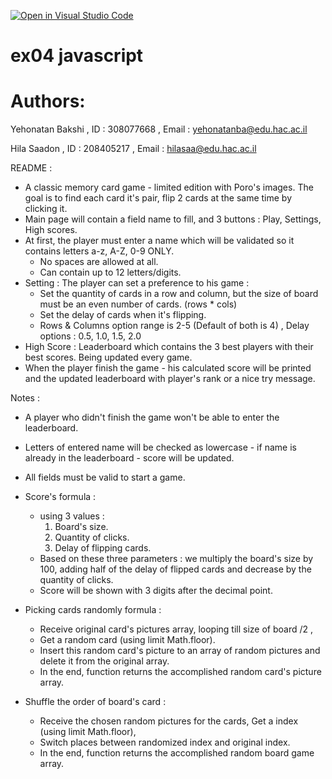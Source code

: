 [![Open in Visual Studio Code](https://classroom.github.com/assets/open-in-vscode-c66648af7eb3fe8bc4f294546bfd86ef473780cde1dea487d3c4ff354943c9ae.svg)](https://classroom.github.com/online_ide?assignment_repo_id=9537662&assignment_repo_type=AssignmentRepo)

# ex04 javascript

# Authors:
Yehonatan Bakshi , ID : 308077668 , Email : yehonatanba@edu.hac.ac.il

Hila Saadon , ID : 208405217 , Email : hilasaa@edu.hac.ac.il

README :
- A classic memory card game - limited edition with Poro's images. The goal is to find each card it's pair, flip 2 cards at the same time by clicking it.
- Main page will contain a field name to fill, and 3 buttons : Play, Settings, High scores.
- At first, the player must enter a name which will be validated so it contains letters a-z, A-Z, 0-9 ONLY.
  - No spaces are allowed at all.
  - Can contain up to 12 letters/digits.
- Setting : The player can set a preference to his game :
  - Set the quantity of cards in a row and column, but the size of board must be an even number of cards. (rows * cols) 
  - Set the delay of cards when it's flipping.
  - Rows & Columns option range is 2-5 (Default of both is 4) , Delay options : 0.5, 1.0, 1.5, 2.0
- High Score : Leaderboard which contains the 3 best players with their best scores. Being updated every game.
- When the player finish the game - his calculated score will be printed and the updated leaderboard with player's rank or a nice try message.


Notes :
- A player who didn't finish the game won't be able to enter the leaderboard.
- Letters of entered name will be checked as lowercase - if name is already in the leaderboard - score will be updated.
- All fields must be valid to start a game.


- Score's formula :
    - using 3 values : 
      1. Board's size.
      2. Quantity of clicks.
      3. Delay of flipping cards.
    - Based on these three parameters : we multiply the board's size by 100, adding half of the delay of flipped cards and decrease by the quantity of clicks.
    - Score will be shown with 3 digits after the decimal point.


- Picking cards randomly formula :
    - Receive original card's pictures array, looping till size of board /2 , 
    - Get a random card (using limit Math.floor).
    - Insert this random card's picture to an array of random pictures and delete it from the original array.
    - In the end, function returns the accomplished random card's picture array.


- Shuffle the order of board's card :
  - Receive the chosen random pictures for the cards, Get a index (using limit Math.floor),
  - Switch places between randomized index and original index.
  - In the end, function returns the accomplished random board game array.
